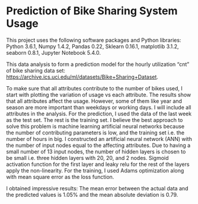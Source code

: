 # Prediction of Bike Sharing System Usage
This project uses the following software packages and Python libraries:
Python 3.6.1, Numpy 1.4.2, Pandas 0.22, Sklearn 0.16.1, matplotlib 3.1.2, seaborn 0.8.1, Jupyter Notebook 5.4.0.

This data analysis to form a prediction model for the hourly utilization “cnt” of bike sharing data set: https://archive.ics.uci.edu/ml/datasets/Bike+Sharing+Dataset. 

To make sure that all attributes contribute to the number of bikes used, I start with plotting the variation of usage vs each attribute. The results show that all attributes affect the usage. However, some of them like year and season are more important than weekdays or working days. I will include all attributes in the analysis. For the prediction, I used the data of the last week as the test set. The rest is the training set.
I believe the best approach to solve this problem is machine learning artificial neural networks because the number of contributing parameters is low, and the training set i.e. the number of hours in big. I constructed an artificial neural network (ANN) with the number of input nodes equal to the affecting attributes. Due to having a small number of 13 input nodes, the number of hidden layers is chosen to be small i.e. three hidden layers with 20, 20, and 2 nodes. Sigmoid activation function for the first layer and leaky relu for the rest of the layers apply the non-linearity. For the training, I used Adams optimization along with mean square error as the loss function.

I obtained impressive results: The mean error between the actual data and the predicted values is 1.05% and the mean absolute deviation is 0.79.
